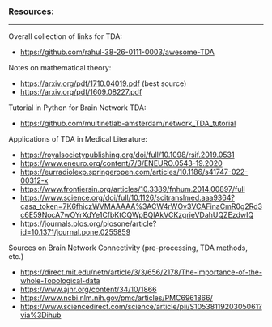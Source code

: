 ### **Resources**:
___

Overall collection of links for TDA: 
- https://github.com/rahul-38-26-0111-0003/awesome-TDA

Notes on mathematical theory: 
- https://arxiv.org/pdf/1710.04019.pdf (best source)
- https://arxiv.org/pdf/1609.08227.pdf

Tutorial in Python for Brain Network TDA: 
- https://github.com/multinetlab-amsterdam/network_TDA_tutorial

Applications of TDA in Medical Literature:
- https://royalsocietypublishing.org/doi/full/10.1098/rsif.2019.0531
- https://www.eneuro.org/content/7/3/ENEURO.0543-19.2020
- https://eurradiolexp.springeropen.com/articles/10.1186/s41747-022-00312-x
- https://www.frontiersin.org/articles/10.3389/fnhum.2014.00897/full
- https://www.science.org/doi/full/10.1126/scitranslmed.aaa9364?casa_token=7K6fhiczWVMAAAAA%3ACW4rWOv3VCAFinaCmR0g2Rd3c6E59NocA7wOYrXdYe1CfbKtCQWpBQlAkVCKzgrieVDahUQZEzdwIQ
- https://journals.plos.org/plosone/article?id=10.1371/journal.pone.0255859

Sources on Brain Network Connectivity (pre-processing, TDA methods, etc.)
- https://direct.mit.edu/netn/article/3/3/656/2178/The-importance-of-the-whole-Topological-data
- https://www.ajnr.org/content/34/10/1866
- https://www.ncbi.nlm.nih.gov/pmc/articles/PMC6961866/
- https://www.sciencedirect.com/science/article/pii/S1053811920305061?via%3Dihub


